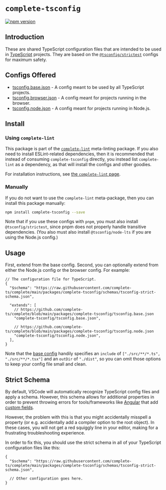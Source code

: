 # `complete-tsconfig`

[![npm version](https://img.shields.io/npm/v/complete-tsconfig.svg)](https://www.npmjs.com/package/complete-tsconfig)

## Introduction

These are shared TypeScript configuration files that are intended to be used in [TypeScript](https://www.typescriptlang.org/) projects. They are based on the [`@tsconfig/strictest`](https://github.com/tsconfig/bases/blob/main/bases/strictest.json) configs for maximum safety.

## Configs Offered

- [tsconfig.base.json](https://github.com/complete-ts/complete/blob/main/packages/complete-tsconfig/tsconfig.base.json) - A config meant to be used by all TypeScript projects.
- [tsconfig.browser.json](https://github.com/complete-ts/complete/blob/main/packages/complete-tsconfig/tsconfig.browser.json) - A config meant for projects running in the browser.
- [tsconfig.node.json](https://github.com/complete-ts/complete/blob/main/packages/complete-tsconfig/tsconfig.node.json) - A config meant for projects running in Node.js.

## Install

### Using `complete-lint`

This package is part of the [`complete-lint`](/complete-lint) meta-linting package. If you also need to install ESLint-related dependencies, then it is recommended that instead of consuming `complete-tsconfig` directly, you instead list `complete-lint` as a dependency, as that will install the configs and other goodies.

For installation instructions, see [the `complete-lint` page](/complete-lint).

### Manually

If you do not want to use the `complete-lint` meta-package, then you can install this package manually:

```sh
npm install complete-tsconfig --save
```

Note that if you use these configs with `pnpm`, you must also install `@tsconfig/strictest`, since pnpm does not properly handle transitive dependencies. (You also must also install `@tsconfig/node-lts` if you are using the Node.js config.)

## Usage

First, extend from the base config. Second, you can optionally extend from either the Node.js config or the browser config. For example:

```jsonc
// The configuration file for TypeScript.
{
  "$schema": "https://raw.githubusercontent.com/complete-ts/complete/main/packages/complete-tsconfig/schemas/tsconfig-strict-schema.json",

  "extends": [
    // https://github.com/complete-ts/complete/blob/main/packages/complete-tsconfig/tsconfig.base.json
    "complete-tsconfig/tsconfig.base.json",

    // https://github.com/complete-ts/complete/blob/main/packages/complete-tsconfig/tsconfig.node.json
    "complete-tsconfig/tsconfig.node.json",
  ],
}
```

Note that the [base config](https://github.com/complete-ts/complete/blob/main/packages/complete-tsconfig/tsconfig.base.json) handily specifies an `include` of `["./src/**/*.ts", "./src/**/*.tsx"]` and an `outDir` of `"./dist"`, so you can omit those options to keep your config file small and clean.

## Strict Schema

By default, VSCode will automatically recognize TypeScript config files and apply a schema. However, this schema allows for additional properties in order to prevent throwing errors for tools/frameworks like [Angular](https://angular.dev/) that add [custom fields](https://angular.dev/reference/configs/angular-compiler-options).

However, the problem with this is that you might accidentally misspell a property (or e.g. accidentally add a compiler option to the root object). In these cases, you will not get a red squiggly line in your editor, making for a frustrating troubleshooting experience.

In order to fix this, you should use the strict schema in all of your TypeScript configuration files like this:

```jsonc
{
  "$schema": "https://raw.githubusercontent.com/complete-ts/complete/main/packages/complete-tsconfig/schemas/tsconfig-strict-schema.json",

  // Other configuration goes here.
}
```
